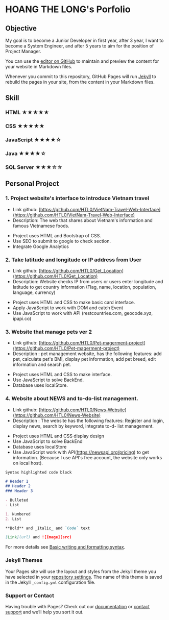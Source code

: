 # HOANG THE LONG's Porfolio
## Objective
My goal is to become a Junior Developer in first year, after 3 year, I want to become a System Engineer, and after 5 years to aim for the position of Project Manager.

You can use the [editor on GitHub](https://github.com/HTL0) to maintain and preview the content for your website in Markdown files.

Whenever you commit to this repository, GitHub Pages will run [Jekyll](https://jekyllrb.com/) to rebuild the pages in your site, from the content in your Markdown files.

## Skill
### HTML ★★★★★
### CSS ★★★★★
### JavaScript ★★★★☆
### Java ★★★★☆
### SQL Server ★★★☆☆


## Personal Project
### 1. Project website's interface to introduce Vietnam travel
- Link github: [https://github.com/HTL0/VietNam-Travel-Web-Interface](https://github.com/HTL0/VietNam-Travel-Web-Interface)
- Description: The web that shares about Vietnam's information and famous Vietnamese foods.
+ Project uses HTML and Bootstrap of CSS.
+ Use SEO to submit to google to check section.
+ Integrate Google Analytics

### 2. Take latitude and longitude or IP address from User
- Link github: [https://github.com/HTL0/Get_Location](https://github.com/HTL0/Get_Location)
- Description: Website checks IP from users or users enter longitude and latitude to get country information (Flag, name, location, population, language, currency)
+ Project uses HTML and CSS to make basic card interface.
+ Apply JavaScript to work with DOM and catch Event
+ Use JavaScript to work with API (restcountries.com, geocode.xyz, ipapi.co)

### 3. Website that manage pets ver 2
- Link github: [https://github.com/HTL0/Pet-magerment-project](https://github.com/HTL0/Pet-magerment-project)
- Description : pet management website, has the following features: add pet, calculate pet's BMI, display pet information, add pet breed, edit information and search pet.
+ Project uses HTML and CSS to make interface.
+ Use JavaScript to solve BackEnd.
+ Database uses localStore.

### 4. Website about NEWS and to-do-list management.
- Link github: [https://github.com/HTL0/News-Website](https://github.com/HTL0/News-Website)
- Description : The website has the following features: Register and login, display news, search by keyword, integrate to-d- list management.
+ Project uses HTML and CSS display design
+ Use JavaScript to solve BackEnd
+ Database uses localStore
+ Use JavaScript work with API(https://newsapi.org/pricing) to get information. (Because I use API's free account, the website only works on local host).
```markdown
Syntax highlighted code block

# Header 1
## Header 2
### Header 3

- Bulleted
- List

1. Numbered
2. List

**Bold** and _Italic_ and `Code` text

[Link](url) and ![Image](src)
```

For more details see [Basic writing and formatting syntax](https://docs.github.com/en/github/writing-on-github/getting-started-with-writing-and-formatting-on-github/basic-writing-and-formatting-syntax).

### Jekyll Themes

Your Pages site will use the layout and styles from the Jekyll theme you have selected in your [repository settings](https://github.com/HTL0/HTL0/settings/pages). The name of this theme is saved in the Jekyll `_config.yml` configuration file.

### Support or Contact

Having trouble with Pages? Check out our [documentation](https://docs.github.com/categories/github-pages-basics/) or [contact support](https://support.github.com/contact) and we’ll help you sort it out.
